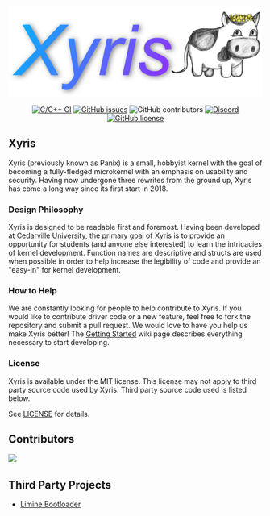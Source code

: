 ![Logo](.github/logo.png)

<div style="text-align:center">
    <a href="https://github.com/XyrisOS/xyris/actions/workflows/c-cpp.yml"><img alt="C/C++ CI" src="https://github.com/XyrisOS/xyris/actions/workflows/c-cpp.yml/badge.svg"></a>
    <a href="https://github.com/XyrisOS/xyris/issues"><img alt="GitHub issues" src="https://img.shields.io/github/issues/XyrisOS/xyris"></a>
    <img alt="GitHub contributors" src="https://img.shields.io/github/contributors/XyrisOS/xyris">
    <a href="https://discord.gg/FNbZMr7p9d"><img alt="Discord" src="https://img.shields.io/discord/732032083647660123"></a>
    <a href="https://github.com/XyrisOS/xyris/blob/dev/LICENSE"><img alt="GitHub license" src="https://img.shields.io/github/license/XyrisOS/xyris"></a>
</div>

## Xyris
Xyris (previously known as Panix) is a small, hobbyist kernel with the goal of becoming a fully-fledged microkernel with an emphasis on usability and security.
Having now undergone three rewrites from the ground up, Xyris has come a long way since its first start in 2018.

### Design Philosophy
Xyris is designed to be readable first and foremost. Having been developed at [Cedarville University](https://cs.cedarville.edu), the primary goal of Xyris is to provide an opportunity for students (and anyone else interested) to learn the intricacies of kernel development. Function names are descriptive and structs are used when possible in order to help increase the legibility of code and provide an "easy-in" for kernel development.

### How to Help
We are constantly looking for people to help contribute to Xyris. If you would like to contribute driver code or a new feature, feel free to fork the repository and submit a pull request. We would love to have you help us make Xyris better! The [Getting Started](https://github.com/XyrisOS/xyris/wiki/Getting-Started) wiki page describes everything necessary to start developing.

### License
Xyris is available under the MIT license. This license may not apply to third party source code used by Xyris. Third party source code used is listed below.

See [LICENSE](https://github.com/XyrisOS/xyris/blob/stable/LICENSE) for details.

## Contributors
<a href="https://github.com/XyrisOS/xyris/graphs/contributors">
  <img src="https://contrib.rocks/image?repo=XyrisOS/xyris" />
</a>
<br>

## Third Party Projects
* [Limine Bootloader](https://github.com/limine-bootloader/limine)
